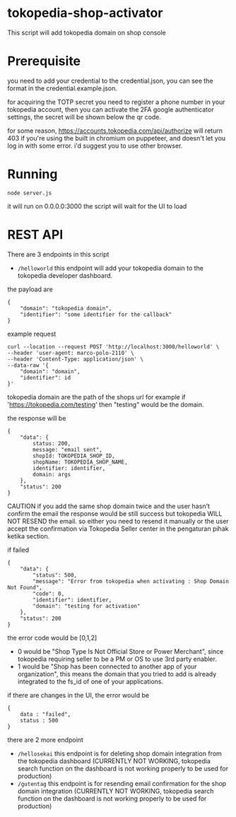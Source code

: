 # tokopedia-shop-activator
This script will add tokopedia domain on shop console


# Prerequisite
you need to add your credential to the credential.json, you can see the format in the credential.example.json.

for acquiring the TOTP secret you need to register a phone number in your tokopedia account, then you can activate the 2FA google authenticator settings, the secret will be shown below the qr code.

for some reason, https://accounts.tokopedia.com/api/authorize will return 403 if you're using the built in chromium on puppeteer, and doesn't let you log in with some error. i'd suggest you to use other browser.

# Running

`node server.js`

it will run on 0.0.0.0:3000
the script will wait for the UI to load

# REST API

There are 3 endpoints in this script
 - `/helloworld` this endpoint will add your tokopedia domain to the tokopedia developer dashboard.
 
 the payload are
```
{
    "domain": "tokopedia domain",
    "identifier": "some identifier for the callback"
}
```
example request
```
curl --location --request POST 'http://localhost:3000/helloworld' \
--header 'user-agent: marco-polo-2110' \
--header 'Content-Type: application/json' \
--data-raw '{
    "domain": "domain",
    "identifier": id
}'
```
tokopedia domain are the path of the shops url
for example if 'https://tokopedia.com/testing' then "testing" would be the domain.

the response will be 
```
{
    "data": {
        status: 200,
        message: "email sent",
        shopId: TOKOPEDIA_SHOP_ID,
        shopName: TOKOPEDIA_SHOP_NAME,
        identifier: identifier,
        domain: args
    },
    "status": 200
}
```
CAUTION if you add the same shop domain twice and the user hasn't confirm the email the response would be still success but tokopedia WILL NOT RESEND the email. so either you need to resend it manually or the user accept the confirmation via Tokopedia Seller center in the pengaturan pihak ketika section.


if failed 
```
{
    "data": {
        "status": 500,
        "message": "Error from tokopedia when activating : Shop Domain Not Found",
        "code": 0,
        "identifier": identifier,
        "domain": "testing for activation"
    },
    "status": 200
}
```
the error code would be [0,1,2]
 - 0 would be "Shop Type Is Not Official Store or Power Merchant", since tokopedia requiring seller to be a PM or OS to use 3rd party enabler.
 - 1 would be "Shop has been connected to another app of your organization", this means the domain that you tried to add is already integrated to the fs_id of one of your applications.

if there  are changes in the UI, the error would be 
```
{
    data : "failed",
    status : 500
}
```


there are 2 more endpoint 

 - `/hellosekai` this endpoint is for deleting shop domain integration from the tokopedia dashboard (CURRENTLY NOT WORKING, tokopedia search function on the dashboard is not working properly to be used for production)
  - `/gutentag` this endpoint is for resending email confirmation for the shop domain integration (CURRENTLY NOT WORKING, tokopedia search function on the dashboard is not working properly to be used for production)


